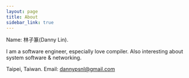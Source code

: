 ```yaml
---
layout: page
title: About
sidebar_link: true
---
```


Name: 林子篆(Danny Lin).

I am a software engineer, especially love compiler. Also interesting about system software & networking.

Taipei, Taiwan.
Email: dannypsnl@gmail.com

